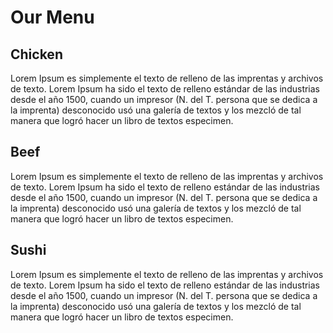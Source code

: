 <!DOCTYPE html>
<html>
<head>
<meta charset="utf-8">
<meta name="viewport" content="width=device-width, initial-scale=1">
<title>Week 2</title>
<link rel="stylesheet" type="text/css" href="css/mystyle.md">
</head>
<body>
<h1>Our Menu</h1>

<div class="row">
  <div class="col-lg-4 col-md-6 col-sm-8">
  	<h2 id="title1"> Chicken </h2>
  	<p>Lorem Ipsum es simplemente el texto de relleno de las imprentas y archivos de texto. Lorem Ipsum ha sido el texto de relleno estándar de las industrias desde el año 1500, cuando un impresor (N. del T. persona que se dedica a la imprenta) desconocido usó una galería de textos y los mezcló de tal manera que logró hacer un libro de textos especimen.</p></div>
  <div class="col-lg-4 col-md-6 col-sm-8">
  	<h2 id="title2"> Beef </h2>
  	<p>Lorem Ipsum es simplemente el texto de relleno de las imprentas y archivos de texto. Lorem Ipsum ha sido el texto de relleno estándar de las industrias desde el año 1500, cuando un impresor (N. del T. persona que se dedica a la imprenta) desconocido usó una galería de textos y los mezcló de tal manera que logró hacer un libro de textos especimen.</p></div>
  <div class="col-lg-4 col-md-12 col-sm-8">
  	<h2 id="title3"> Sushi </h2>
  	<p>Lorem Ipsum es simplemente el texto de relleno de las imprentas y archivos de texto. Lorem Ipsum ha sido el texto de relleno estándar de las industrias desde el año 1500, cuando un impresor (N. del T. persona que se dedica a la imprenta) desconocido usó una galería de textos y los mezcló de tal manera que logró hacer un libro de textos especimen.</p></div>
</div>

</body>
</html>
